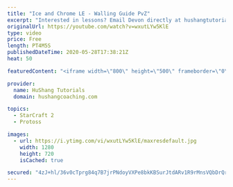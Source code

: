 ```yaml
---
title: "Ice and Chrome LE - Walling Guide PvZ"
excerpt: "Interested in lessons? Email Devon directly at hushangtutorials@outlook.com ------------------------------------------------------------------------------------------------------- Want to support HuShang Tutorials directly? Patreon is a website where you can contribute a monthly donation that will help"
originalUrl: https://youtube.com/watch?v=wxutLYw5KlE
type: video
price: Free
length: PT4M5S
publishedDateTime: 2020-05-28T17:38:21Z
heat: 50

featuredContent: "<iframe width=\"800\" height=\"500\" frameborder=\"0\" src=\"https://www.youtube.com/embed/wxutLYw5KlE\" allow=\"accelerometer; autoplay; encrypted-media; gyroscope; picture-in-picture\" allowfullscreen></iframe>"

provider:
  name: HuShang Tutorials
  domain: hushangcoaching.com

topics:
  - StarCraft 2
  - Protoss

images:
  - url: https://i.ytimg.com/vi/wxutLYw5KlE/maxresdefault.jpg
    width: 1280
    height: 720
    isCached: true

secured: "4zJ+hl/36v0cTprg84q7B7jrPNdoyVXPe8bkKBSurJtdARv1R9rMnsVQbDrQrd9DHO+NZm8256ooVNJ9JRM+Pbv8fQA3nGIYGntqfsbyAk6Nq5dbSlQ7UETBlIp7dC0GFaFSVbdelwbTmpqwgWLwmhzd7ULlEoqLrGor4emy6MwF4YPnl+B60KYgj9QZm7lKIrD5JSb01iIkz42LeQufolNBwrVhzK5No1Y/wF69CnsZXGhZ2ijColI972iUe8Q+DvC8Yce8urg6BQn1mUCgmG/JEyrOlOjTVkI10AptF+i2z1dGr13wCyIwowE6pz/bETVfnU0nvLCceKx+v6ep2UKlW7EqFUJ2MiaRs9UKjlZfRoKlwDVKGfurG3Ew0uweLuqTJBJTyzx7wUJvrC6RRLRN3pHX06EBmxWc37UCRjE=;mSKS2tIMogQ2fRZXJPp7BQ=="
---
```


